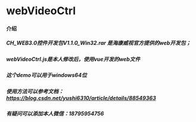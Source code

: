 # webVideoCtrl

#### 介绍
##### CH_WEB3.0控件开发包V1.1.0_Win32.rar 是海康威视官方提供的web开发包；
##### webVideoCtrl.js是本人修改后，使用vue开发的web文件
##### 这个demo可以用于windows64位
##### 使用方法可以参考文档：https://blog.csdn.net/yushi6310/article/details/88549363
##### 有疑问可以添加本人微信：18795954756
